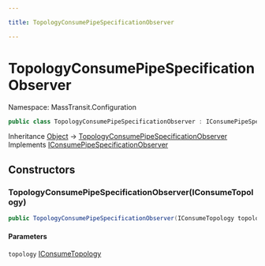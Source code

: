 ```yaml
---

title: TopologyConsumePipeSpecificationObserver

---
```


# TopologyConsumePipeSpecificationObserver

Namespace: MassTransit.Configuration

```csharp
public class TopologyConsumePipeSpecificationObserver : IConsumePipeSpecificationObserver
```

Inheritance [Object](https://learn.microsoft.com/en-us/dotnet/api/system.object) → [TopologyConsumePipeSpecificationObserver](../masstransit-configuration/topologyconsumepipespecificationobserver)<br/>
Implements [IConsumePipeSpecificationObserver](../masstransit-configuration/iconsumepipespecificationobserver)

## Constructors

### **TopologyConsumePipeSpecificationObserver(IConsumeTopology)**

```csharp
public TopologyConsumePipeSpecificationObserver(IConsumeTopology topology)
```

#### Parameters

`topology` [IConsumeTopology](../masstransit/iconsumetopology)<br/>
